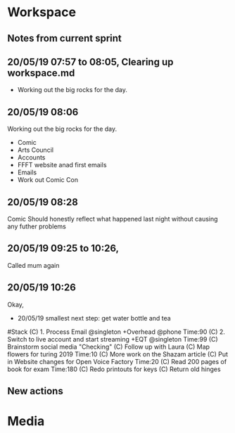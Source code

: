 # Workspace 
##  Notes from current sprint 



## 20/05/19 07:57 to 08:05, Clearing up workspace.md 
* Working out the big rocks for the day. 

## 20/05/19 08:06 
Working out the big rocks for the day. 
* Comic 
* Arts Council 
* Accounts 
* FFFT website anad first emails 
* Emails 
* Work out Comic Con 


## 20/05/19 08:28 
Comic Should honestly reflect what happened last night without causing any futher problems 


## 20/05/19 09:25 to 10:26,
Called mum again 

## 20/05/19 10:26 
Okay, 
- 20/05/19 smallest next step:  get water bottle and tea 


#Stack 
(C) 1. Process Email @singleton +Overhead @phone  Time:90
(C) 2. Switch to live account and start streaming +EQT @singleton Time:99
(C) Brainstorm social media "Checking" 
(C) Follow up with Laura 
(C) Map flowers for turing 2019 Time:10
(C) More work on the Shazam article 
(C) Put in Website changes for Open Voice Factory Time:20
(C) Read 200 pages of book for exam  Time:180
(C) Redo printouts for keys 
(C) Return old hinges




















##  New actions 

# Media 
